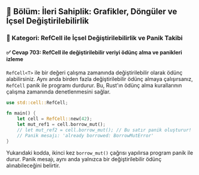 ## 📘 Bölüm: İleri Sahiplik: Grafikler, Döngüler ve İçsel Değiştirilebilirlik  
### 🔹 Kategori: RefCell ile İçsel Değiştirilebilirlik ve Panik Takibi  
#### ✅ Cevap 703: RefCell ile değiştirilebilir veriyi ödünç alma ve panikleri izleme

`RefCell<T>` ile bir değeri çalışma zamanında değiştirilebilir olarak ödünç alabilirsiniz. Aynı anda birden fazla değiştirilebilir ödünç almaya çalışırsanız, `RefCell` panik ile programı durdurur. Bu, Rust'ın ödünç alma kurallarının çalışma zamanında denetlenmesini sağlar.

```rust
use std::cell::RefCell;

fn main() {
    let cell = RefCell::new(42);
    let mut_ref1 = cell.borrow_mut();
    // let mut_ref2 = cell.borrow_mut(); // Bu satır panik oluşturur!
    // Panik mesajı: 'already borrowed: BorrowMutError'
}
```
Yukarıdaki kodda, ikinci kez `borrow_mut()` çağrısı yapılırsa program panik ile durur. Panik mesajı, aynı anda yalnızca bir değiştirilebilir ödünç alınabileceğini belirtir.
